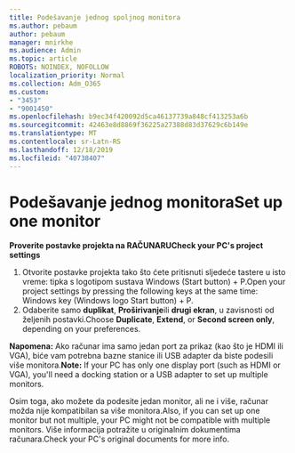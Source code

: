 ```yaml
---
title: Podešavanje jednog spoljnog monitora
ms.author: pebaum
author: pebaum
manager: mnirkhe
ms.audience: Admin
ms.topic: article
ROBOTS: NOINDEX, NOFOLLOW
localization_priority: Normal
ms.collection: Adm_O365
ms.custom:
- "3453"
- "9001450"
ms.openlocfilehash: b9ec34f420092d5ca46137739a848cf413253a6b
ms.sourcegitcommit: 42463e8d8869f36225a27388d83d37629c6b149e
ms.translationtype: MT
ms.contentlocale: sr-Latn-RS
ms.lasthandoff: 12/18/2019
ms.locfileid: "40738407"
---
```

# <a name="set-up-one-monitor"></a><span data-ttu-id="dd796-102">Podešavanje jednog monitora</span><span class="sxs-lookup"><span data-stu-id="dd796-102">Set up one monitor</span></span>

<span data-ttu-id="dd796-103">**Proverite postavke projekta na RAČUNARU**</span><span class="sxs-lookup"><span data-stu-id="dd796-103">**Check your PC's project settings**</span></span>

1. <span data-ttu-id="dd796-104">Otvorite postavke projekta tako što ćete pritisnuti sljedeće tastere u isto vreme: tipka s logotipom sustava Windows (Start button) + P.</span><span class="sxs-lookup"><span data-stu-id="dd796-104">Open your project settings by pressing the following keys at the same time: Windows key (Windows logo Start button) + P.</span></span>
2. <span data-ttu-id="dd796-105">Odaberite samo **duplikat**, **Proširivanje**ili **drugi ekran**, u zavisnosti od željenih postavki.</span><span class="sxs-lookup"><span data-stu-id="dd796-105">Choose **Duplicate**, **Extend**, or **Second screen only**, depending on your preferences.</span></span>

<span data-ttu-id="dd796-106">**Napomena:** Ako računar ima samo jedan port za prikaz (kao što je HDMI ili VGA), biće vam potrebna bazne stanice ili USB adapter da biste podesili više monitora.</span><span class="sxs-lookup"><span data-stu-id="dd796-106">**Note:** If your PC has only one display port (such as HDMI or VGA), you'll need a docking station or a USB adapter to set up multiple monitors.</span></span>

<span data-ttu-id="dd796-107">Osim toga, ako možete da podesite jedan monitor, ali ne i više, računar možda nije kompatibilan sa više monitora.</span><span class="sxs-lookup"><span data-stu-id="dd796-107">Also, if you can set up one monitor but not multiple, your PC might not be compatible with multiple monitors.</span></span> <span data-ttu-id="dd796-108">Više informacija potražite u originalnim dokumentima računara.</span><span class="sxs-lookup"><span data-stu-id="dd796-108">Check your PC's original documents for more info.</span></span>